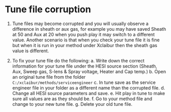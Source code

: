 # Tune file corruption

1. Tune files may become corrupted and you will usually observe a difference in sheath or aux gas, for example you may have saved Sheath at 50 and Aux at 20 when you push play it may switch to a different value. Another scenario is that when you check your tune file it is fine but when it is run in your method under Xclaibur then the sheath gas value is different. 

2. To fix your tune file do the following:
        a. Write down the correct information for your tune file under  the HESI source section  (Sheath, Aux, Sweep gas, S-lens & Spray voltage, Heater and Cap temp.)
        b. Open an original tune file from the folder `C:/xclaibur/methods/serviceengineer`
        c. In tune save as the service engineer file in your folder as a different name than the corrupted file. 
        d. Change all HESI source parameters and save.
        e. Hit play in tune to make sure all values are as they should be. 
        f. Go to your method file and change to your new tune file.
        g. Delete your old tune file. 